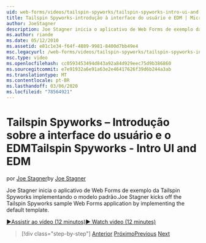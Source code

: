 ```yaml
---
uid: web-forms/videos/tailspin-spyworks/tailspin-spyworks-intro-ui-and-edm
title: Tailspin Spyworks-introdução à interface do usuário e EDM | Microsoft Docs
author: JoeStagner
description: Joe Stagner inicia o aplicativo de Web Forms de exemplo da Tailspin Spyworks implementando o modelo padrão.
ms.author: riande
ms.date: 05/12/2010
ms.assetid: e81c1e34-f64f-4889-9981-8400d7bb49e4
msc.legacyurl: /web-forms/videos/tailspin-spyworks/tailspin-spyworks-intro-ui-and-edm
msc.type: video
ms.openlocfilehash: cc0593453494d843a92a84d929eec75d9b386860
ms.sourcegitcommit: e7e91932a6e91a63e2e46417626f39d6b244a3ab
ms.translationtype: MT
ms.contentlocale: pt-BR
ms.lasthandoff: 03/06/2020
ms.locfileid: "78564921"
---
```

# <a name="tailspin-spyworks---intro-ui-and-edm"></a><span data-ttu-id="d4b8e-103">Tailspin Spyworks – Introdução sobre a interface do usuário e o EDM</span><span class="sxs-lookup"><span data-stu-id="d4b8e-103">Tailspin Spyworks - Intro UI and EDM</span></span>

<span data-ttu-id="d4b8e-104">por [Joe Stagner](https://github.com/JoeStagner)</span><span class="sxs-lookup"><span data-stu-id="d4b8e-104">by [Joe Stagner](https://github.com/JoeStagner)</span></span>

<span data-ttu-id="d4b8e-105">Joe Stagner inicia o aplicativo de Web Forms de exemplo da Tailspin Spyworks implementando o modelo padrão.</span><span class="sxs-lookup"><span data-stu-id="d4b8e-105">Joe Stagner kicks off the Tailspin Spyworks sample Web Forms application by implementing the default template.</span></span>

[<span data-ttu-id="d4b8e-106">&#9654;Assistir ao vídeo (12 minutos)</span><span class="sxs-lookup"><span data-stu-id="d4b8e-106">&#9654; Watch video (12 minutes)</span></span>](https://channel9.msdn.com/Blogs/ASP-NET-Site-Videos/tailspin-spyworks-intro-ui-and-edm)

> [!div class="step-by-step"]
> <span data-ttu-id="d4b8e-107">[Anterior](tailspin-spyworks-implementing-and-using-the-also-purchased-control.md)
> [Próximo](tailspin-spyworks-directory-organization.md)</span><span class="sxs-lookup"><span data-stu-id="d4b8e-107">[Previous](tailspin-spyworks-implementing-and-using-the-also-purchased-control.md)
[Next](tailspin-spyworks-directory-organization.md)</span></span>
